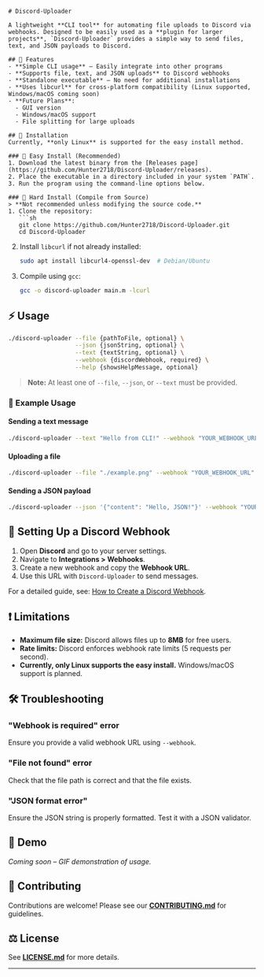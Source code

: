 ```
# Discord-Uploader

A lightweight **CLI tool** for automating file uploads to Discord via webhooks. Designed to be easily used as a **plugin for larger projects**, `Discord-Uploader` provides a simple way to send files, text, and JSON payloads to Discord.

## 🚀 Features
- **Simple CLI usage** – Easily integrate into other programs
- **Supports file, text, and JSON uploads** to Discord webhooks
- **Standalone executable** – No need for additional installations
- **Uses libcurl** for cross-platform compatibility (Linux supported, Windows/macOS coming soon)
- **Future Plans**:
  - GUI version
  - Windows/macOS support
  - File splitting for large uploads

## 👥 Installation
Currently, **only Linux** is supported for the easy install method.

### 🔹 Easy Install (Recommended)
1. Download the latest binary from the [Releases page](https://github.com/Hunter2718/Discord-Uploader/releases).
2. Place the executable in a directory included in your system `PATH`.
3. Run the program using the command-line options below.

### 🔸 Hard Install (Compile from Source)
> **Not recommended unless modifying the source code.**
1. Clone the repository:
   ```sh
   git clone https://github.com/Hunter2718/Discord-Uploader.git
   cd Discord-Uploader
   ```
2. Install `libcurl` if not already installed:
   ```sh
   sudo apt install libcurl4-openssl-dev  # Debian/Ubuntu
   ```
3. Compile using `gcc`:
   ```sh
   gcc -o discord-uploader main.m -lcurl
   ```

## ⚡ Usage
```sh
./discord-uploader --file {pathToFile, optional} \
                   --json {jsonString, optional} \
                   --text {textString, optional} \
                   --webhook {discordWebhook, required} \
                   --help {showsHelpMessage, optional}
```
> **Note:** At least one of `--file`, `--json`, or `--text` must be provided.

### 📌 Example Usage
#### Sending a text message
```sh
./discord-uploader --text "Hello from CLI!" --webhook "YOUR_WEBHOOK_URL"
```

#### Uploading a file
```sh
./discord-uploader --file "./example.png" --webhook "YOUR_WEBHOOK_URL"
```

#### Sending a JSON payload
```sh
./discord-uploader --json '{"content": "Hello, JSON!"}' --webhook "YOUR_WEBHOOK_URL"
```

## 📢 Setting Up a Discord Webhook
1. Open **Discord** and go to your server settings.
2. Navigate to **Integrations > Webhooks**.
3. Create a new webhook and copy the **Webhook URL**.
4. Use this URL with `Discord-Uploader` to send messages.

For a detailed guide, see: [How to Create a Discord Webhook](https://techwiser.com/create-discord-webhook-send-message/).

## ❗ Limitations
- **Maximum file size:** Discord allows files up to **8MB** for free users.
- **Rate limits:** Discord enforces webhook rate limits (5 requests per second).
- **Currently, only Linux supports the easy install.** Windows/macOS support is planned.

## 🛠 Troubleshooting
### "Webhook is required" error
Ensure you provide a valid webhook URL using `--webhook`.

### "File not found" error
Check that the file path is correct and that the file exists.

### "JSON format error"
Ensure the JSON string is properly formatted. Test it with a JSON validator.

## 🎥 Demo
*Coming soon – GIF demonstration of usage.*

## 🤝 Contributing
Contributions are welcome! Please see our **[CONTRIBUTING.md](CONTRIBUTING.md)** for guidelines.

## ⚖️ License
See **[LICENSE.md](LICENSE.md)** for more details.

---
```
